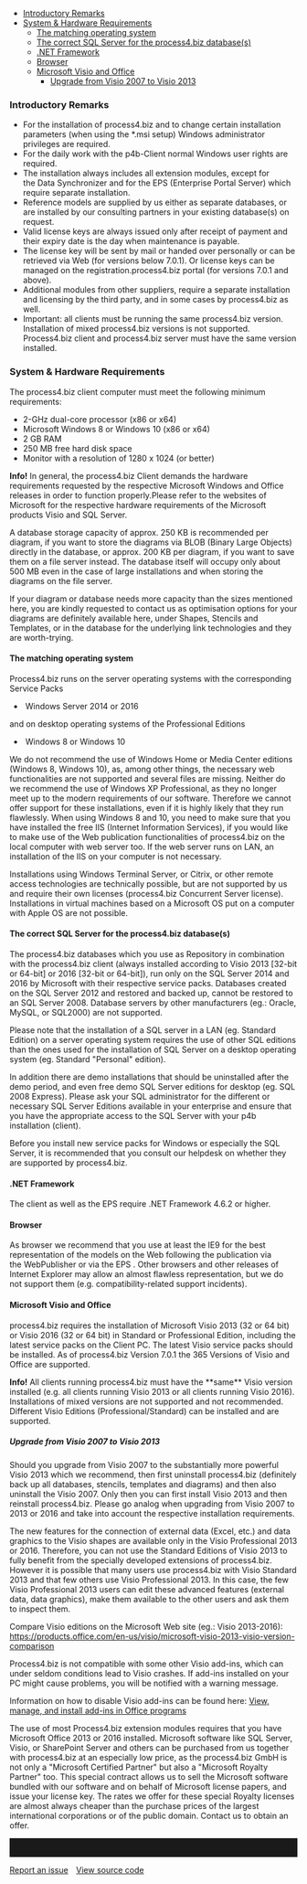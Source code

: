 - [Introductory Remarks](#introductory-remarks)
- [System & Hardware Requirements](#system--hardware-requirements)
  - [The matching operating system](#the-matching-operating-system)   
  - [The correct SQL Server for the process4.biz database(s)](#the-correct-sql-server-for-the-process4biz-databases)
  - [.NET Framework](#net-framework)
  - [Browser](#browser)
  - [Microsoft Visio and Office](#microsoft-visio-and-office)
    - [Upgrade from Visio 2007 to Visio 2013](#upgrade-from-visio-2007-to-visio-2013)



### Introductory Remarks

-   For the installation of process4.biz and to change
    certain installation parameters (when using the \*.msi setup)
    Windows administrator privileges are required.
-   For the daily work with the p4b-Client normal Windows user rights
    are required.
-   The installation always includes all extension modules, except for
    the Data Synchronizer and for the EPS (Enterprise Portal Server)
    which require separate installation.
-   Reference models are supplied by us either as separate databases, or
    are installed by our consulting partners in your existing
    database(s) on request.
-   Valid license keys are always issued only after receipt of payment
    and their expiry date is the day when maintenance is payable.
-   The license key will be sent by mail or handed over personally or
    can be retrieved via Web (for versions below 7.0.1). Or license keys
    can be managed on the registration.process4.biz portal (for versions
    7.0.1 and above). 
-   Additional modules from other suppliers, require a separate
    installation and licensing by the third party, and in some cases by
    process4.biz as well.
-   Important: all clients must be running the same process4.biz
    version. Installation of mixed process4.biz versions is not
    supported. Process4.biz client and process4.biz server must have the
    same version installed.


### System & Hardware Requirements

The process4.biz client computer must meet the following minimum
requirements:

-   2-GHz dual-core processor (x86 or x64)
-   Microsoft Windows 8 or Windows 10 (x86 or x64)
-   2 GB RAM
-   250 MB free hard disk space
-   Monitor with a resolution of 1280 x 1024 (or better)


<div class="info">
  <strong>Info!</strong> In general, the process4.biz Client demands the hardware requirements
requested by the respective Microsoft Windows and Office releases in
order to function properly.Please refer to the websites of Microsoft for
the respective hardware requirements of the Microsoft products Visio and
SQL Server.
  </div>
      

         
A database storage capacity of approx. 250 KB is recommended per
diagram, if you want to store the diagrams via BLOB (Binary Large
Objects) directly in the database, or approx. 200 KB per diagram, if you
want to save them on a file server instead. The database itself will
occupy only about 500 MB even in the case of large installations and
when storing the diagrams on the file server.

If your diagram or database needs more capacity than the sizes mentioned
here, you are kindly requested to contact us as optimisation options for
your diagrams are definitely available here, under Shapes, Stencils and
Templates, or in the database for the underlying link technologies and
they are worth-trying.

#### The matching operating system

Process4.biz runs on the server operating systems with the corresponding
Service Packs

-    Windows Server 2014 or 2016

and on desktop operating systems of the Professional Editions

-    Windows 8 or Windows 10

We do not recommend the use of Windows Home or Media Center editions
(Windows 8, Windows 10), as, among other things, the necessary web
functionalities are not supported and several files are missing. Neither
do we recommend the use of Windows XP Professional, as they no longer
meet up to the modern requirements of our software. Therefore we cannot
offer support for these installations, even if it is highly likely that
they run flawlessly. When using Windows 8 and 10, you need to make sure
that you have installed the free IIS (Internet Information Services), if
you would like to make use of the Web publication functionalities of
process4.biz on the local computer with web server too. If the web
server runs on LAN, an installation of the IIS on your computer is not
necessary.

Installations using Windows Terminal Server, or Citrix, or other remote
access technologies are technically possible, but are not supported by
us and require their own licenses (process4.biz Concurrent Server
license). Installations in virtual machines based on a Microsoft OS put
on a computer with Apple OS are not possible.

#### The correct SQL Server for the process4.biz database(s)

The process4.biz databases which you use as Repository in combination
with the process4.biz client (always installed according to Visio 2013
\[32-bit or 64-bit\] or 2016 \[32-bit or 64-bit\]), run only on the SQL
Server 2014 and 2016 by Microsoft with their respective service packs.
Databases created on the SQL Server 2012 and restored and backed up,
cannot be restored to an SQL Server 2008. Database servers by other
manufacturers (eg.: Oracle, MySQL, or SQL2000) are not supported.

Please note that the installation of a SQL server in a LAN (eg. Standard
Edition) on a server operating system requires the use of other SQL
editions than the ones used for the installation of SQL Server on a
desktop operating system (eg. Standard "Personal" edition).

In addition there are demo installations that should be uninstalled
after the demo period, and even free demo SQL Server editions for
desktop (eg. SQL 2008 Express). Please ask your SQL administrator for
the different or necessary SQL Server Editions available in your
enterprise and ensure that you have the appropriate access to the SQL
Server with your p4b installation (client).

<div class="warning">
Before you install new service packs for Windows or especially the SQL
Server, it is recommended that you consult our helpdesk on whether they
are supported by process4.biz.
</div>

      
 

#### .NET Framework

The client as well as the EPS require .NET Framework 4.6.2 or higher.

#### Browser

As browser we recommend that you use at least the IE9 for the best
representation of the models on the Web following the publication via
the WebPublisher or via the EPS . Other browsers and other releases of
Internet Explorer may allow an almost flawless representation, but we do
not support them (e.g. compatibility-related support incidents).

#### Microsoft Visio and Office

process4.biz requires the installation of Microsoft Visio 2013 (32 or 64
bit) or Visio 2016 (32 or 64 bit) in Standard or Professional Edition,
including the latest service packs on the Client PC. The latest Visio
service packs should be installed. As of process4.biz Version 7.0.1 the
365 Versions of Visio and Office are supported.



<div class="info">
  <strong>Info!</strong>
All clients running process4.biz must have the **same** Visio version
installed (e.g. all clients running Visio 2013 or all clients running
Visio 2016). Installations of mixed versions are not supported and not
recommended. Different Visio Editions (Professional/Standard) can be
installed and are supported.
</div>




##### Upgrade from Visio 2007 to Visio 2013

Should you upgrade from Visio 2007 to the substantially more powerful
Visio 2013 which we recommend, then first uninstall process4.biz
(definitely back up all databases, stencils, templates and diagrams) and
then also uninstall the Visio 2007. Only then you can first install
Visio 2013 and then reinstall process4.biz. Please go analog when
upgrading from Visio 2007 to 2013 or 2016 and take into account the respective installation requirements.

The new features for the connection of external data (Excel, etc.) and
data graphics to the Visio shapes are available only in the Visio Professional 2013 or 2016.
Therefore, you can not use the Standard Editions of Visio 2013 to fully
benefit from the specially developed extensions of process4.biz. However
it is possible that many users use process4.biz with Visio Standard 2013
and that few others use Visio Professional 2013. In this case, the few
Visio Professional 2013 users can edit these advanced features (external
data, data graphics), make them available to the other users and ask
them to inspect them.


Compare Visio editions on the Microsoft Web site (eg.: Visio 
2013-2016): <https://products.office.com/en-us/visio/microsoft-visio-2013-visio-version-comparison>




Process4.biz is not compatible with some other Visio add-ins, which can
under seldom conditions lead to Visio crashes. If add-ins installed on
your PC might cause problems, you will be notified with a warning
message.

Information on how to disable Visio add-ins can be found
here: [View, manage, and install add-ins in Office programs](https://support.office.com/en-us/article/View-manage-and-install-add-ins-in-Office-programs-16278816-1948-4028-91E5-76DCA5380F8D)

The use of most Process4.biz extension modules requires that you have
Microsoft Office 2013 or 2016 installed. Microsoft software like SQL
Server, Visio, or SharePoint Server and others can be purchased from us
together with process4.biz at an especially low price, as the
process4.biz GmbH is not only a "Microsoft Certified Partner" but also a
"Microsoft Royalty Partner" too. This special contract allows us to sell
the Microsoft software bundled with our software and on behalf of
Microsoft license papers, and issue your license key. The rates we offer
for these special Royalty licenses are almost always cheaper than the
purchase prices of the largest international corporations or of the
public domain. Contact us to obtain an offer.


[1]: #InstallationRequirements-.NETFramework
[2]: #InstallationRequirements-Browser
<hr style="padding-top:2rem" />
<a href="https://github.com/process4/docs/issues" target="_blank" class="bgw btn btn-primary btn-lg shadow-sm">Report an issue</a>
<a href="https://github.com/process4/docs" target="_blank" class="bgw btn btn-primary btn-lg shadow-sm" style="margin-left:10px;">View source code</a>